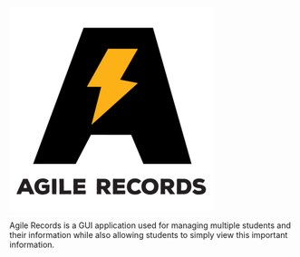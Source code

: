 ![alt tag](logo/AgileRecords.png)

Agile Records is a GUI application used for managing multiple students and their information while also allowing
students to simply view this important information.
